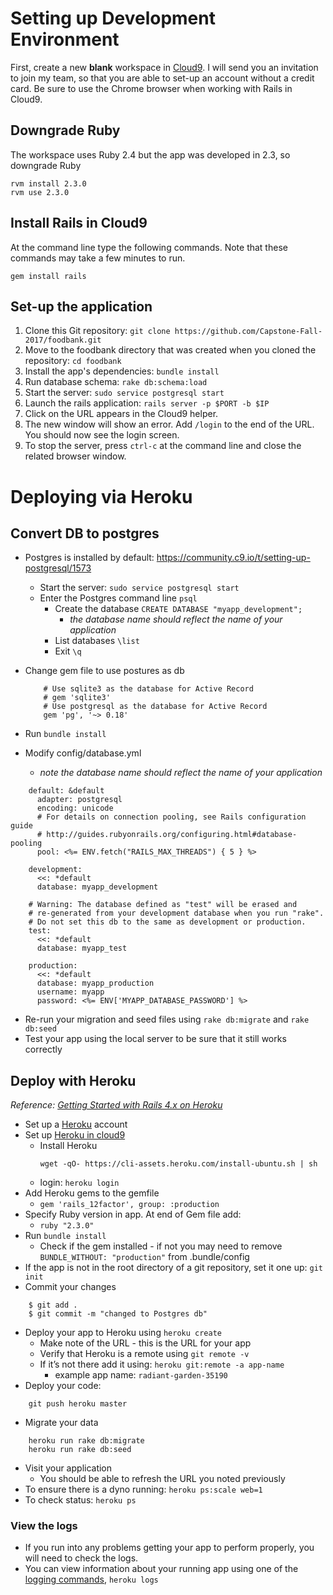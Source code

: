 # Setting up Development Environment
First, create a new **blank** workspace in [Cloud9](https://c9.io/).  I will send you an invitation to join my team, so that you are able to set-up an account without a credit card.  Be sure to use the Chrome browser when working with Rails in Cloud9.

## Downgrade Ruby
The workspace uses Ruby 2.4 but the app was developed in 2.3, so downgrade Ruby
```
rvm install 2.3.0
rvm use 2.3.0
```

## Install Rails in Cloud9
At the command line type the following commands.  Note that these commands  may take a few minutes to run.

```
gem install rails
```

## Set-up the application
1. Clone this Git repository: `git clone https://github.com/Capstone-Fall-2017/foodbank.git`
1. Move to the foodbank directory that was created when you cloned the repository:  `cd foodbank`
1. Install the app's dependencies: `bundle install`
3. Run database schema:  `rake db:schema:load`
1. Start the server:  `sudo service postgresql start`
1. Launch the rails application: `rails server -p $PORT -b $IP`
1. Click on the URL appears in the Cloud9 helper.
1.  The new window will show an error.  Add `/login` to the end of the URL.  You should now see the login screen.
1. To stop the server, press `ctrl-c` at the command line and close the related browser window.

# Deploying via Heroku

## Convert DB to postgres
- Postgres is installed by default: https://community.c9.io/t/setting-up-postgresql/1573
  - Start the server:  `sudo service postgresql start`
  - Enter the Postgres command line `psql`
    - Create the database  `CREATE DATABASE "myapp_development";`
      - *the database name should reflect the name of your application*
    - List databases `\list`
    - Exit `\q`

- Change gem file to use postures as db
  ```
      # Use sqlite3 as the database for Active Record
      # gem 'sqlite3'
      # Use postgresql as the database for Active Record
      gem 'pg', '~> 0.18'
  ```
- Run `bundle install`


- Modify config/database.yml
  - *note the database name should reflect the name of your application*

```
    default: &default
      adapter: postgresql
      encoding: unicode
      # For details on connection pooling, see Rails configuration guide
      # http://guides.rubyonrails.org/configuring.html#database-pooling
      pool: <%= ENV.fetch("RAILS_MAX_THREADS") { 5 } %>

    development:
      <<: *default
      database: myapp_development

    # Warning: The database defined as "test" will be erased and
    # re-generated from your development database when you run "rake".
    # Do not set this db to the same as development or production.
    test:
      <<: *default
      database: myapp_test

    production:
      <<: *default
      database: myapp_production
      username: myapp
      password: <%= ENV['MYAPP_DATABASE_PASSWORD'] %>
```

- Re-run your migration and seed files using `rake db:migrate` and `rake db:seed`
- Test your app using the local server to be sure that it still works correctly

## Deploy with Heroku

*Reference:* [*Getting Started with Rails 4.x on Heroku*](https://devcenter.heroku.com/articles/getting-started-with-rails4)


- Set up a [Heroku](https://www.heroku.com) account
- Set up [Heroku in cloud9](https://devcenter.heroku.com/articles/getting-started-with-rails4#local-workstation-setup)
  - Install Heroku
    ```
    wget -qO- https://cli-assets.heroku.com/install-ubuntu.sh | sh
    ```
  - login: `heroku login`
- Add Heroku gems to the gemfile
  - `gem 'rails_12factor', group: :production`
- Specify Ruby version in app.  At end of Gem file add:
  - `ruby "2.3.0"`
- Run `bundle install`
  - Check if the gem installed - if not you may need to remove  `BUNDLE_WITHOUT: "production"`  from .bundle/config
- If the app is not in the root directory of a git repository, set it one up: `git init`
- Commit your changes 
```
    $ git add .
    $ git commit -m "changed to Postgres db"
```
- Deploy your app to Heroku using ```heroku create```
  - Make note of the URL - this is the URL for your app
  - Verify that Heroku is a remote using `git remote -v`
  - If it’s not there add it using: `heroku git:remote -a app-name`
    -  example app name: `radiant-garden-35190`
- Deploy your code:

```
    git push heroku master
```

- Migrate your data
```
    heroku run rake db:migrate
    heroku run rake db:seed
```
- Visit your application
  - You should be able to refresh the URL you noted previously
- To ensure there is a dyno running:  `heroku ps:scale web=1`
- To check status:  `heroku ps`

### View the logs
- If you run into any problems getting your app to perform properly, you will need to check the logs.
- You can view information about your running app using one of the [logging commands](https://devcenter.heroku.com/articles/logging), `heroku logs`
